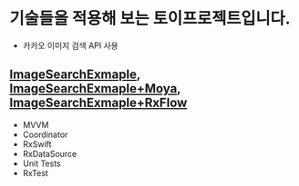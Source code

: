 
# 기술들을 적용해 보는 토이프로젝트입니다.

- 카카오 이미지 검색 API 사용

## [ImageSearchExmaple](https://github.com/pcugogo/ImageSearchExampleRxMVVM/tree/master/ImageSearchExample), [ImageSearchExmaple+Moya](https://github.com/pcugogo/ImageSearchExampleRxMVVM/tree/master/MoyaExample/ImageSearchExample), [ImageSearchExmaple+RxFlow](https://github.com/pcugogo/ImageSearchExampleRxMVVM/tree/master/RxFlowExample/ImageSearchExample)

- MVVM
- Coordinator
- RxSwift
- RxDataSource
- Unit Tests
- RxTest

